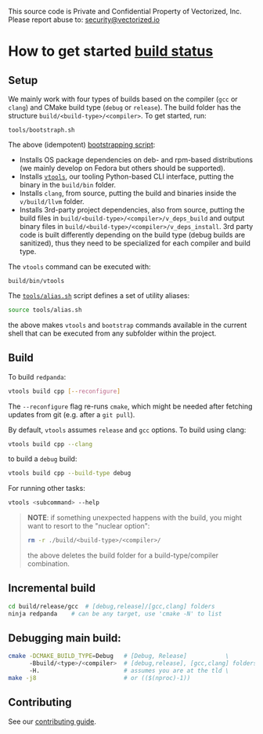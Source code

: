 This source code is Private and Confidential Property of Vectorized, Inc.
Please report abuse to: security@vectorized.io

# How to get started [build status](https://console.cloud.google.com/cloud-build/builds?project=redpandaci)

## Setup

We mainly work with four types of builds based on the compiler (`gcc` 
or `clang`) and CMake build type (`debug` or `release`). The build 
folder has the structure `build/<build-type>/<compiler>`. To get 
started, run:

```
tools/bootstraph.sh
```

The above (idempotent) [bootstrapping script](tools/bootstrap.sh):

  * Installs OS package dependencies on deb- and rpm-based 
    distributions (we mainly develop on Fedora but others should be 
    supported).
  * Installs [`vtools`](./tools), our tooling Python-based CLI 
    interface, putting the binary in the `build/bin` folder.
  * Installs `clang`, from source, putting the build and binaries 
    inside the `v/build/llvm` folder.
  * Installs 3rd-party project dependencies, also from source, putting 
    the build files in `build/<build-type>/<compiler>/v_deps_build` 
    and output binary files in 
    `build/<build-type>/<compiler>/v_deps_install`. 3rd party code is 
    built differently depending on the build type (debug builds are 
    sanitized), thus they need to be specialized for each compiler and 
    build type.

The `vtools` command can be executed with:

```
build/bin/vtools
```

The [`tools/alias.sh`](tools/alias.sh) script defines a set of utility 
aliases:

```bash
source tools/alias.sh
```

the above makes `vtools` and `bootstrap` commands available in the 
current shell that can be executed from any subfolder within the 
project.

## Build

To build `redpanda`:

```bash
vtools build cpp [--reconfigure]
```

The `--reconfigure` flag re-runs `cmake`, which might be needed after 
fetching updates from git (e.g. after a `git pull`).


By default, `vtools` assumes `release` and `gcc` options. To build 
using clang:

```bash
vtools build cpp --clang
```

to build a `debug` build:

```bash
vtools build cpp --build-type debug
```

For running other tasks:

```bash
vtools <subcommand> --help
```

> **NOTE**: if something unexpected happens with the build, you might 
> want to resort to the "nuclear option":
>
> ```bash
> rm -r ./build/<build-type>/<compiler>/
> ```
>
> the above deletes the build folder for a build-type/compiler 
> combination.


## Incremental build

```sh
cd build/release/gcc  # [debug,release]/[gcc,clang] folders
ninja redpanda    # can be any target, use 'cmake -N' to list 
```

## Debugging main build:

```sh
cmake -DCMAKE_BUILD_TYPE=Debug   # [Debug, Release]           \
      -Bbuild/<type>/<compiler>  # [debug,release], [gcc,clang] folders \
      -H.                        # assumes you are at the tld \
make -j8                         # or (($(nproc)-1)) 
```

## Contributing

See our [contributing guide](CONTRIBUTING.md).
